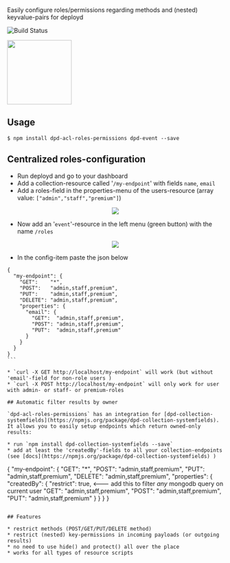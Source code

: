 Easily configure roles/permissions regarding methods and (nested) keyvalue-pairs for deployd

![Build Status](https://travis-ci.org/coderofsalvation/dpd-acl-roles-permissions.svg?branch=master)

<img src="http://i.giphy.com/81xwEHX23zhvy.gif" width="150" style="width:150px"/>

## Usage 

    $ npm install dpd-acl-roles-permissions dpd-event --save

## Centralized roles-configuration

* Run deployd and go to your dashboard 
* Add a collection-resource called '`/my-endpoint`' with fields `name`, `email`
* Add a roles-field in the properties-menu of the users-resource (array value: `["admin","staff","premium"]`)

<center><img src="https://raw.githubusercontent.com/coderofsalvation/dpd-acl-roles-permissions/dev/doc/dpd-1.png"/></center>

* Now add an '`event`'-resource in the left menu (green button) with the name `/roles`

<center><img src="https://raw.githubusercontent.com/coderofsalvation/dpd-acl-roles-permissions/dev/doc/dpd-2.png"/></center>

* In the config-item paste the json below

``````
{
  "my-endpoint": {
    "GET":    "*",
    "POST":   "admin,staff,premium",
    "PUT":    "admin,staff,premium",
    "DELETE": "admin,staff,premium",
    "properties": {
      "email": {
        "GET":  "admin,staff,premium",
        "POST": "admin,staff,premium",
        "PUT":  "admin,staff,premium"
      }
    } 
  }
}
```

* `curl -X GET http://localhost/my-endpoint` will work (but without 'email'-field for non-role users )
* `curl -X POST http://localhost/my-endpoint` will only work for user with admin- or staff- or premium-roles

## Automatic filter results by owner 

`dpd-acl-roles-permissions` has an integration for [dpd-collection-systemfields](https://npmjs.org/package/dpd-collection-systemfields).
It allows you to easily setup endpoints which return owned-only results:

* run `npm install dpd-collection-systemfields --save`
* add at least the 'createdBy'-fields to all your collection-endpoints (see [docs](https://npmjs.org/package/dpd-collection-systemfields) )

``````
{
  "my-endpoint": {
    "GET":    "*",
    "POST":   "admin,staff,premium",
    "PUT":    "admin,staff,premium",
    "DELETE": "admin,staff,premium",
    "properties": {
      "createdBy": {
        "restrict": true,               <--- add this to filter *any* mongodb query on current user 
        "GET":  "admin,staff,premium",
        "POST": "admin,staff,premium",
        "PUT":  "admin,staff,premium"
      }
    } 
  }
}
```

## Features 

* restrict methods (POST/GET/PUT/DELETE method)
* restrict (nested) key-permissions in incoming payloads (or outgoing results)
* no need to use hide() and protect() all over the place 
* works for all types of resource scripts
